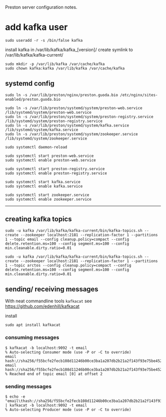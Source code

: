 Preston server configuration notes.



# add kafka user
```
sudo useradd -r -s /bin/false kafka
```

install kafka in /var/lib/kafka/kafka_[version]/
create symlink to /var/lib/kafka/kafka-current/



```
sudo mkdir -p /var/lib/kafka /var/cache/kafka
sudo chown kafka:kafka /var/lib/kafka /var/cache/kafka
```


## systemd config

```
sudo ln -s /var/lib/preston/nginx/preston.guoda.bio /etc/nginx/sites-enabled/preston.guoda.bio
```

```
sudo ln -s /var/lib/preston/systemd/system/preston-web.service /lib/systemd/system/preston-web.service
sudo ln -s /var/lib/preston/systemd/system/preston-registry.service /lib/systemd/system/preston-registry.service
sudo ln -s /var/lib/preston/systemd/system/kafka.service /lib/systemd/system/kafka.service
sudo ln -s /var/lib/preston/systemd/system/zookeeper.service /lib/systemd/system/zookeeper.service

sudo systemctl daemon-reload

sudo systemctl start preston-web.service
sudo systemctl enable preston-web.service

sudo systemctl start preston-registry.service
sudo systemctl enable preston-registry.service

sudo systemctl start kafka.service
sudo systemctl enable kafka.service

sudo systemctl start zookeeper.service
sudo systemctl enable zookeeper.service
```

----
## creating kafka topics
```
sudo -u kafka /var/lib/kafka/kafka-current/bin/kafka-topics.sh --create --zookeeper localhost:2181 --replication-factor 1 --partitions 1 --topic email --config cleanup.policy=compact --config delete.retention.ms=100 --config segment.ms=100 --config min.cleanable.dirty.ratio=0.01

sudo -u kafka /var/lib/kafka/kafka-current/bin/kafka-topics.sh --create --zookeeper localhost:2181 --replication-factor 1 --partitions 1 --topic arctos --config cleanup.policy=compact --config delete.retention.ms=100 --config segment.ms=100 --config min.cleanable.dirty.ratio=0.01
```
## sending/ receiving messages

With neat commandline tools ```kafkacat```
see https://github.com/edenhill/kafkacat

install
```
sudo apt install kafkacat
```

### consuming messages
```
$ kafkacat -b localhost:9092 -t email
% Auto-selecting Consumer mode (use -P or -C to override)
email	hash://sha256/f55bcfe2fecb108d11246b00ce3ba1a207db2b21a2f143f93e75be45299a66c1
email	hash://sha256/f55bcfe2fecb108d11246b00ce3ba1a207db2b21a2f143f93e75be45299a66c1
% Reached end of topic email [0] at offset 2
```

### sending messages
```
$ echo -e "email\thash://sha256/f55bcfe2fecb108d11246b00ce3ba1a207db2b21a2f143f93e75be45299a66c1" | kafkacat -b localhost:9092 -t email
% Auto-selecting Producer mode (use -P or -C to override)
```
